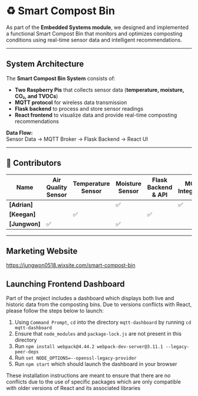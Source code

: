 # ♻️ Smart Compost Bin

As part of the **Embedded Systems module**, we designed and implemented a functional Smart Compost Bin that monitors and optimizes composting conditions using real-time sensor data and intelligent recommendations. 

---
## System Architecture
The **Smart Compost Bin System** consists of:  
- **Two Raspberry Pis** that collects sensor data (**temperature, moisture, CO₂, and TVOCs**)
- **MQTT protocol** for wireless data transmission
- **Flask backend** to process and store sensor readings
- **React frontend** to visualize data and provide real-time composting recommendations  

**Data Flow:**  
Sensor Data →  MQTT Broker → Flask Backend → React UI

---

## 📝 Contributors

| Name            | Air Quality Sensor | Temperature Sensor | Moisture Sensor | Flask Backend & API | MQTT Integration | React Frontend | Documentation |
|----------------|------------------|-------------------|------------------|----------------|----------------|---------------|---------------|
| **[Adrian]**   |                  |                   | ✅                    |               | ✅              | ✅            | ✅
| **[Keegan]**   |                  | ✅                |                     | ✅              |                | ✅            | ✅
| **[Jungwon]**  | ✅               |                   | ✅                   |               |                | ✅            | ✅

---
## Marketing Website

https://jungwon0518.wixsite.com/smart-compost-bin

## Launching Frontend Dashboard

Part of the project includes a dashboard which displays both live and historic data from the composting bins. Due to versions conflicts with React, please follow the steps below to launch:

1. Using `Command Prompt`, `cd` into the directory `mqtt-dashboard` by running `cd mqtt-dashboard`
2. Ensure that `node_modules` and `package-lock.js` are not present in this directory
3. Run `npm install webpack@4.44.2 webpack-dev-server@3.11.1 --legacy-peer-deps`
4. Run `set NODE_OPTIONS=--openssl-legacy-provider`
5. Run `npm start` which should launch the dashboard in your browser

These installation instructions are meant to ensure that there are no conflicts due to the use of specific packages which are only compatible with older versions of React and its associated libraries

